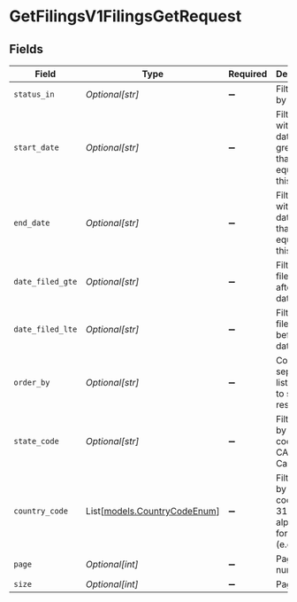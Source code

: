# GetFilingsV1FilingsGetRequest


## Fields

| Field                                                                   | Type                                                                    | Required                                                                | Description                                                             | Example                                                                 |
| ----------------------------------------------------------------------- | ----------------------------------------------------------------------- | ----------------------------------------------------------------------- | ----------------------------------------------------------------------- | ----------------------------------------------------------------------- |
| `status_in`                                                             | *Optional[str]*                                                         | :heavy_minus_sign:                                                      | Filter filings by status                                                | FILED,FILING,UNFILED                                                    |
| `start_date`                                                            | *Optional[str]*                                                         | :heavy_minus_sign:                                                      | Filter filings with a start date greater than or equal to this date.    | 2024-01-01                                                              |
| `end_date`                                                              | *Optional[str]*                                                         | :heavy_minus_sign:                                                      | Filter filings with an end date less than or equal to this date.        | 2024-12-31                                                              |
| `date_filed_gte`                                                        | *Optional[str]*                                                         | :heavy_minus_sign:                                                      | Filter filings filed on or after this date.                             | 2024-01-01                                                              |
| `date_filed_lte`                                                        | *Optional[str]*                                                         | :heavy_minus_sign:                                                      | Filter filings filed on or before this date.                            | 2024-12-31                                                              |
| `order_by`                                                              | *Optional[str]*                                                         | :heavy_minus_sign:                                                      | Comma-separated list of fields to sort the results.                     | status,start_date,end_date,amount                                       |
| `state_code`                                                            | *Optional[str]*                                                         | :heavy_minus_sign:                                                      | Filter filings by state code (e.g., CA for California).                 | CA                                                                      |
| `country_code`                                                          | List[[models.CountryCodeEnum](../models/countrycodeenum.md)]            | :heavy_minus_sign:                                                      | Filter filings by country code in ISO 3166-1 alpha-2 format (e.g., US). | US                                                                      |
| `page`                                                                  | *Optional[int]*                                                         | :heavy_minus_sign:                                                      | Page number                                                             |                                                                         |
| `size`                                                                  | *Optional[int]*                                                         | :heavy_minus_sign:                                                      | Page size                                                               |                                                                         |